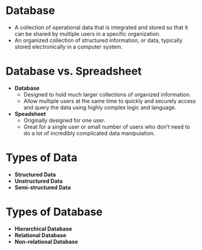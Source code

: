 # Database
- A collection of operational data that is integrated and stored so that it can be shared by multiple users in a specific organization.
- An organized collection of structured information, or data, typically stored electronically in a computer system.

# Database vs. Spreadsheet
- **Database**
    - Designed to hold much larger collections of organized information.
    - Allow multiple users at the same time to quickly and securely access and query the data using highly complex logic and language.
- **Speadsheet**
    - Originally designed for one user.
    - Great for a single user or small number of users who don’t need to do a lot of incredibly complicated data manipulation.
 
# Types of Data
- **Structured Data**
- **Unstructured Data**
- **Semi-structured Data**

# Types of Database
- **Hierarchical Database**
- **Relational Database**
- **Non-relational Database**
